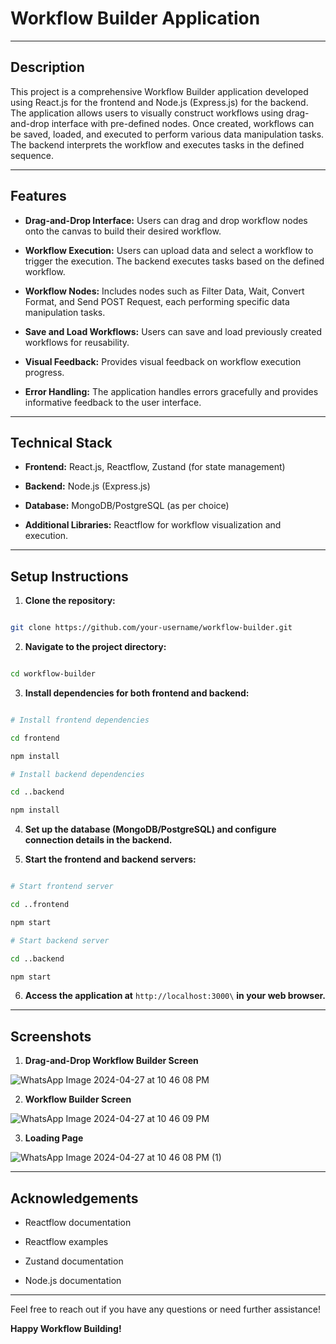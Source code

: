 # Workflow Builder Application

---

## Description

This project is a comprehensive Workflow Builder application developed using React.js for the frontend and Node.js (Express.js) for the backend. The application allows users to visually construct workflows using drag-and-drop interface with pre-defined nodes. Once created, workflows can be saved, loaded, and executed to perform various data manipulation tasks. The backend interprets the workflow and executes tasks in the defined sequence.

---

## Features

- **Drag-and-Drop Interface:** Users can drag and drop workflow nodes onto the canvas to build their desired workflow.

- **Workflow Execution:** Users can upload data and select a workflow to trigger the execution. The backend executes tasks based on the defined workflow.

- **Workflow Nodes:** Includes nodes such as Filter Data, Wait, Convert Format, and Send POST Request, each performing specific data manipulation tasks.

- **Save and Load Workflows:** Users can save and load previously created workflows for reusability.

- **Visual Feedback:** Provides visual feedback on workflow execution progress.

- **Error Handling:** The application handles errors gracefully and provides informative feedback to the user interface.

---

## Technical Stack

- **Frontend:** React.js, Reactflow, Zustand (for state management)

- **Backend:** Node.js (Express.js)

- **Database:** MongoDB/PostgreSQL (as per choice)

- **Additional Libraries:** Reactflow for workflow visualization and execution.
---

## Setup Instructions

1. **Clone the repository:**

```bash

git clone https://github.com/your-username/workflow-builder.git

```
2. **Navigate to the project directory:**

```bash

cd workflow-builder

```
3. **Install dependencies for both frontend and backend:**

```bash

# Install frontend dependencies

cd frontend

npm install

# Install backend dependencies

cd ..backend

npm install

```

4. **Set up the database (MongoDB/PostgreSQL) and configure connection details in the backend.**

5. **Start the frontend and backend servers:**

```bash

# Start frontend server

cd ..frontend

npm start

# Start backend server

cd ..backend

npm start

```

6. **Access the application at** `http://localhost:3000\` **in your web browser.**

---

## Screenshots

1. **Drag-and-Drop Workflow Builder Screen**

![WhatsApp Image 2024-04-27 at 10 46 08 PM](https://github.com/KarthikeyaKollu/reactflow-Techstax/assets/108949445/b94fe4ed-1ca3-494d-ae8b-3a5aff353e86)

2. **Workflow Builder Screen**

![WhatsApp Image 2024-04-27 at 10 46 09 PM](https://github.com/KarthikeyaKollu/reactflow-Techstax/assets/108949445/53d45e12-0c6d-446f-b5c8-4395d7490499)

3. **Loading Page**

![WhatsApp Image 2024-04-27 at 10 46 08 PM (1)](https://github.com/KarthikeyaKollu/reactflow-Techstax/assets/108949445/e16255a5-545a-4877-9dde-a5d6d5a207c9)

---

## Acknowledgements

- Reactflow documentation

- Reactflow examples

- Zustand documentation

- Node.js documentation

---

Feel free to reach out if you have any questions or need further assistance!

**Happy Workflow Building!**
